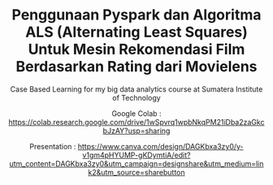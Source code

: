 # <center> Penggunaan Pyspark dan Algoritma ALS (Alternating Least Squares) Untuk Mesin Rekomendasi Film Berdasarkan Rating dari Movielens
<center> Case Based Learning for my big data analytics course at Sumatera Institute of Technology



Google Colab  : https://colab.research.google.com/drive/1wSpvrq1wpbNkqPM21iDba2zaGkcbJzAY?usp=sharing

Presentation  : https://www.canva.com/design/DAGKbxa3zy0/y-v1gm4pHYUMP-gKDymtiA/edit?utm_content=DAGKbxa3zy0&utm_campaign=designshare&utm_medium=link2&utm_source=sharebutton
